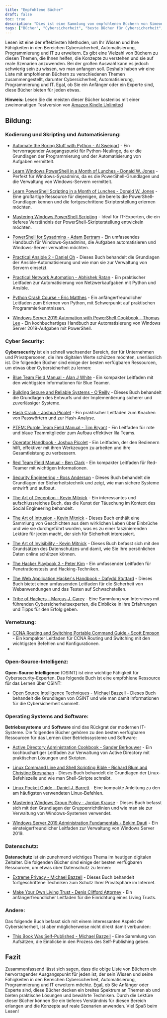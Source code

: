 ```yaml
---
title: "Empfohlene Bücher"
draft: false
toc: true
description: "Dies ist eine Sammlung von empfohlenen Büchern von SimeonOnSecurity. Die Bücher behandeln verschiedene Themen, darunter Programmierung und Skript-Automatisierung, Cybersicherheit, Netzwerke, Open-Source-Intelligenz, Betriebssysteme und Software, Datenschutz und andere verwandte Themen. Mit einer zweimonatigen Testversion von Amazon Kindle Unlimited können Sie die meisten dieser Bücher kostenlos lesen. Diese Sammlung bietet eine Reihe von Büchern sowohl für Anfänger als auch für Experten, mit Titeln wie Python Crash Course und The Art of Deception. Egal, ob Sie Ihre Programmierkenntnisse verbessern oder ein besseres Verständnis für Cybersicherheit entwickeln möchten, diese Sammlung bietet für jeden etwas."
tags: ["Bücher", "Cybersicherheit", "beste Bücher für Cybersicherheit", "beste Bücher für die Automatisierung", "Automatisierungsbücher", "Buchempfehlungen zur Cybersicherheit", "Cybersicherheit für Dummies", "Kodierung und Skripting", "Automatisierung", "Windows PowerShell", "sysadmins", "Ansible", "Netzwerk-Automatisierung", "Python", "Windows Server 2019", "Blaues Team", "Aufbau sicherer und zuverlässiger Systeme", "Hash Crack", "PTFM", "Purple Team Feldhandbuch", "Bedienerhandbuch", "Red Team Feldhandbuch", "Sicherheitstechnik", "Die Kunst der Täuschung", "Die Kunst des Eindringens", "Die Kunst der Unsichtbarkeit", "Das Hacker-Spielbuch", "Das Handbuch für Web Application Hacker", "Stamm der Hacker", "Vernetzung", "Open-Source Intelligence", "Betriebssysteme", "Software", "Datenschutz", "Extreme Privatsphäre", "Erstellen Sie Ihren eigenen Living Trust", "Andere", "Dieses Buch wurde im Selbstverlag veröffentlicht"]
---
```


Lesen ist eine der effektivsten Methoden, um Ihr Wissen und Ihre Fähigkeiten in den Bereichen Cybersicherheit, Automatisierung, Programmierung und IT zu erweitern. Es gibt eine Vielzahl von Büchern zu diesen Themen, die Ihnen helfen, die Konzepte zu verstehen und sie auf reale Szenarien anzuwenden. Bei der großen Auswahl kann es jedoch schwierig sein zu wissen, wo man anfangen soll. Deshalb haben wir eine Liste mit empfohlenen Büchern zu verschiedenen Themen zusammengestellt, darunter Cybersicherheit, Automatisierung, Programmierung und IT. Egal, ob Sie ein Anfänger oder ein Experte sind, diese Bücher bieten für jeden etwas.

**Hinweis:** Lesen Sie die meisten dieser Bücher kostenlos mit einer zweimonatigen Testversion von [Amazon Kindle Unlimited](https://amzn.to/3rulzJW)

## Bildung:
### Kodierung und Skripting und Automatisierung:

- [Automate the Boring Stuff with Python - Al Sweigart](https://amzn.to/334bQRa) - Ein hervorragender Ausgangspunkt für Python-Neulinge, da er die Grundlagen der Programmierung und der Automatisierung von Aufgaben vermittelt.

- [Learn Windows PowerShell in a Month of Lunches - Donald W. Jones](https://amzn.to/2NKtuFf) - Perfekt für Windows-Sysadmins, da es die PowerShell-Grundlagen und die Verwaltung von Windows-Servern vermittelt.

- [Learn PowerShell Scripting in a Month of Lunches - Donald W. Jones](https://amzn.to/3vljZwq) - Eine großartige Ressource für diejenigen, die bereits die PowerShell-Grundlagen kennen und die fortgeschrittene Skripterstellung erlernen möchten.

- [Mastering Windows PowerShell Scripting](https://amzn.to/3bQ6qwA) - Ideal für IT-Experten, die ein tieferes Verständnis der PowerShell-Skripterstellung entwickeln möchten.

- [PowerShell for Sysadmins - Adam Bertram](https://amzn.to/301qpTp) - Ein umfassendes Handbuch für Windows-Sysadmins, die Aufgaben automatisieren und Windows-Server verwalten möchten.

- [Practical Ansible 2 - Daniel Oh](https://amzn.to/332hwfo) - Dieses Buch behandelt die Grundlagen der Ansible-Automatisierung und wie man sie zur Verwaltung von Servern einsetzt.

- [Practical Network Automation - Abhishek Ratan](https://amzn.to/3hE5Tzd) - Ein praktischer Leitfaden zur Automatisierung von Netzwerkaufgaben mit Python und Ansible.

- [Python Crash Course - Eric Matthes](https://amzn.to/3pNHOLc) - Ein anfängerfreundlicher Leitfaden zum Erlernen von Python, mit Schwerpunkt auf praktischen Programmierkenntnissen.

- [Windows Server 2019 Automation with PowerShell Cookbook - Thomas Lee](https://amzn.to/3q7B7T2) - Ein kochbuchartiges Handbuch zur Automatisierung von Windows Server 2019-Aufgaben mit PowerShell.

### Cyber Security:

**Cybersecurity** ist ein schnell wachsender Bereich, der für Unternehmen und Privatpersonen, die ihre digitalen Werte schützen möchten, unerlässlich ist. Die folgenden Bücher sind einige der besten verfügbaren Ressourcen, um etwas über Cybersicherheit zu lernen:

- [Blue Team Field Manual - Alan J White](https://amzn.to/30Z5il4) - Ein kompakter Leitfaden mit den wichtigsten Informationen für Blue Teamer.

- [Building Secure and Reliable Systems - O'Reilly](https://amzn.to/303zj2R) - Dieses Buch behandelt die Grundlagen des Entwurfs und der Implementierung sicherer und zuverlässiger Systeme.

- [Hash Crack - Joshua Picolet](https://amzn.to/3pRdEGG) - Ein praktischer Leitfaden zum Knacken von Passwörtern und zur Hash-Analyse.

- [PTFM: Purple Team Field Manual - Tim Bryant](https://amzn.to/3uoLhkA) - Ein Leitfaden für rote und blaue Teammitglieder zum Aufbau effektiver lila Teams.

- [Operator Handbook - Joshua Picolet](https://amzn.to/3fkWD2V) - Ein Leitfaden, der den Bedienern hilft, effektiver mit ihren Werkzeugen zu arbeiten und ihre Gesamtleistung zu verbessern.

- [Red Team Field Manual - Ben Clark](https://amzn.to/2BBC3fp) - Ein kompakter Leitfaden für Red-Teamer mit wichtigen Informationen.

- [Security Engineering - Ross Anderson](https://amzn.to/2MBMsNt) - Dieses Buch behandelt die Grundlagen der Sicherheitstechnik und zeigt, wie man sichere Systeme entwirft und aufbaut.

- [The Art of Deception - Kevin Mitnick](https://amzn.to/3kU5cTs) - Ein interessantes und aufschlussreiches Buch, das die Kunst der Täuschung im Kontext des Social Engineering behandelt.

- [The Art of Intrusion - Kevin Mitnick](https://amzn.to/334cDl0) - Dieses Buch enthält eine Sammlung von Geschichten aus dem wirklichen Leben über Einbrüche und wie sie durchgeführt wurden, was es zu einer faszinierenden Lektüre für jeden macht, der sich für Sicherheit interessiert.

- [The Art of Invisibility - Kevin Mitnick](https://amzn.to/2IZv8QF) - Dieses Buch befasst sich mit den Grundsätzen des Datenschutzes und damit, wie Sie Ihre persönlichen Daten online schützen können.

- [The Hacker Playbook 3 - Peter Kim](https://amzn.to/2D6F47L) - Ein umfassender Leitfaden für Penetrationstests und Hacking-Techniken.

- [The Web Application Hacker's Handbook - Dafydd Stuttard](https://amzn.to/3dWnVy1) - Dieses Buch bietet einen umfassenden Leitfaden für die Sicherheit von Webanwendungen und das Testen auf Schwachstellen.

- [Tribe of Hackers - Marcus J. Carey](https://amzn.to/2UNr8VS) - Eine Sammlung von Interviews mit führenden Cybersicherheitsexperten, die Einblicke in ihre Erfahrungen und Tipps für den Erfolg geben.

### Vernetzung:

- [CCNA Routing and Switching Portable Command Guide - Scott Empson](https://amzn.to/3hFK7eo) - Ein kompakter Leitfaden für CCNA Routing und Switching mit den wichtigsten Befehlen und Konfigurationen.
-
### Open-Source-Intelligenz:

**Open-Source Intelligence** (OSINT) ist eine wichtige Fähigkeit für Cybersecurity-Experten.
Das folgende Buch ist eine empfohlene Ressource für das Lernen über OSINT:

- [Open Source Intelligence Techniques - Michael Bazzell](https://amzn.to/39zbWlV) - Dieses Buch behandelt die Grundlagen von OSINT und wie man damit Informationen für die Cybersicherheit sammelt.

### Operating Systems and Software:

**Betriebssysteme** und **Software** sind das Rückgrat der modernen IT-Systeme. Die folgenden Bücher gehören zu den besten verfügbaren Ressourcen für das Lernen über Betriebssysteme und Software:

- [Active Directory Administration Cookbook - Sander Berkouwer](https://amzn.to/3ecLtyX) - Ein kochbuchartiger Leitfaden zur Verwaltung von Active Directory mit praktischen Lösungen und Skripten.

- [Linux Command Line and Shell Scripting Bible - Richard Blum and Christine Bresnahan](https://amzn.to/36TjdvP) - Dieses Buch behandelt die Grundlagen der Linux-Befehlszeile und wie man Shell-Skripte schreibt.

- [Linux Pocket Guide - Daniel J. Barrett](https://amzn.to/2Hl7kWG) - Eine kompakte Anleitung zu den am häufigsten verwendeten Linux-Befehlen.

- [Mastering Windows Group Policy - Jordan Krause](https://amzn.to/3bOT5EY) - Dieses Buch befasst sich mit den Grundlagen der Gruppenrichtlinien und wie man sie zur Verwaltung von Windows-Systemen verwendet.

- [Windows Server 2019 Administration Fundamentals - Bekim Dauti](https://amzn.to/3q7NoXB) - Ein einsteigerfreundlicher Leitfaden zur Verwaltung von Windows Server 2019.
### Datenschutz:

**Datenschutz** ist ein zunehmend wichtiges Thema im heutigen digitalen Zeitalter. Die folgenden Bücher sind einige der besten verfügbaren Ressourcen, um etwas über Datenschutz zu lernen:

- [Extreme Privacy - Michael Bazzell](https://amzn.to/3g4BrxG) - Dieses Buch behandelt fortgeschrittene Techniken zum Schutz Ihrer Privatsphäre im Internet.

- [Make Your Own Living Trust - Denis Clifford Attorney](https://amzn.to/3pLEVud) - Ein anfängerfreundlicher Leitfaden für die Einrichtung eines Living Trusts.

### Andere:

Das folgende Buch befasst sich mit einem interessanten Aspekt der Cybersicherheit, ist aber möglicherweise nicht direkt damit verbunden:

- [This Book Was Self-Published - Michael Bazzell](https://amzn.to/35UMYgF) - Eine Sammlung von Aufsätzen, die Einblicke in den Prozess des Self-Publishing geben.

## Fazit

Zusammenfassend lässt sich sagen, dass die obige Liste von Büchern ein hervorragender Ausgangspunkt für jeden ist, der sein Wissen und seine Fähigkeiten in den Bereichen Cybersicherheit, Automatisierung, Programmierung und IT erweitern möchte. Egal, ob Sie Anfänger oder Experte sind, diese Bücher decken ein breites Spektrum an Themen ab und bieten praktische Lösungen und bewährte Techniken. Durch die Lektüre dieser Bücher können Sie ein tieferes Verständnis für diesen Bereich erlangen und die Konzepte auf reale Szenarien anwenden. Viel Spaß beim Lesen!
